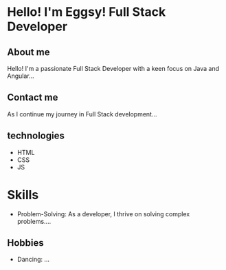 # Hello! I'm Eggsy! Full Stack Developer
## About me
Hello! I'm a passionate Full Stack Developer with a keen focus on Java and Angular...

## Contact me
As I continue my journey in Full Stack development...


## technologies

- HTML 
- CSS
- JS

# Skills
- Problem-Solving: As a developer, I thrive on solving complex problems....

## Hobbies
- Dancing: ...



